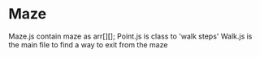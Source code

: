 # Maze
Maze.js contain maze as arr[][];
Point.js is class to 'walk steps'
Walk.js is the main file to find a way to exit from the maze
